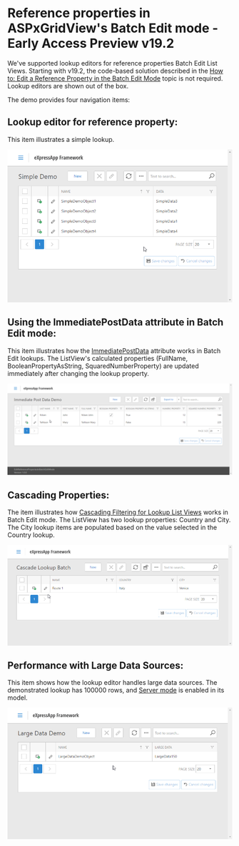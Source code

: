 # Reference properties in ASPxGridView's Batch Edit mode - Early Access Preview v19.2

We've supported lookup editors for reference properties Batch Edit List Views. Starting with v19.2, the code-based solution described in the <a href="https://docs.devexpress.com/eXpressAppFramework/115835/task-based-help/list-editors/how-to-edit-a-reference-property-in-the-batch-edit-mode">How to: Edit a Reference Property in the Batch Edit Mode</a> topic is not required. Lookup editors are shown out of the box.

The demo provides four navigation items:

## Lookup editor for reference property:

This item illustrates a simple lookup.

![SimpleDemo](Images/SimpleDemo.gif)

## Using the ImmediatePostData attribute in Batch Edit mode:

This item illustrates how the [ImmediatePostData](https://docs.devexpress.com/eXpressAppFramework/DevExpress.Persistent.Base.ImmediatePostDataAttribute) attribute works in Batch Edit lookups. The ListView's calculated properties (FullName, BooleanPropertyAsString, SquaredNumberProperty) are updated immediately after changing the lookup property.

![ImmediatePostData](Images/ImmediatePostData.gif)

## Cascading Properties:

The item illustrates how [Cascading Filtering for Lookup List Views](https://docs.devexpress.com/eXpressAppFramework/112681/Task-Based-Help/Filtering/How-to-Implement-Cascading-Filtering-for-Lookup-List-Views) works in Batch Edit mode. The ListView has two lookup properties: Country and City. The City lookup items are populated based on the value selected in the Country lookup.

![Cascade](Images/Cascade.gif)

## Performance with Large Data Sources:
This item shows how the lookup editor handles large data sources. The demonstrated lookup has 100000 rows, and [Server mode](https://docs.devexpress.com/eXpressAppFramework/113683/Concepts/UI-Construction/Views/List-View-Data-Access-Modes) is enabled in its model.

![LargeDataDemo](Images/LargeDataDemo.gif)
